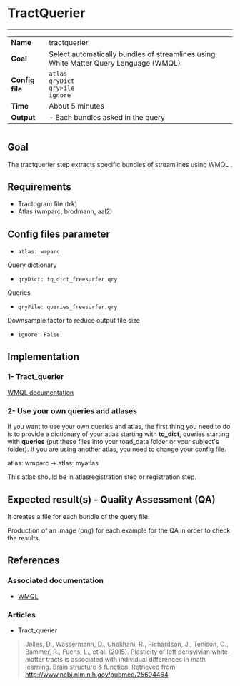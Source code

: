 # TractQuerier
---

|                |                                                       |
|----------------|-------------------------------------------------------|
|**Name**        | tractquerier                                    |
|**Goal**        | Select automatically bundles of streamlines using White Matter Query Language (WMQL) |
|**Config file** | `atlas` <br> `qryDict` <br> `qryFile` <br> `ignore`|
|**Time**        | About 5 minutes                                         |
|**Output**      | -  Each bundles asked in the query <br>|

#

## Goal

The tractquerier step extracts specific bundles of streamlines using WMQL .


## Requirements

- Tractogram file (trk)
- Atlas (wmparc, brodmann, aal2)

## Config files parameter

- `atlas: wmparc`

Query dictionary

- `qryDict: tq_dict_freesurfer.qry`

Queries

- `qryFile: queries_freesurfer.qry`

Downsample factor to reduce output file size

- `ignore: False`

## Implementation

### 1- Tract_querier 

<a href="http://tract-querier.readthedocs.org/en/latest/" target="_blank">WMQL documentation</a>

### 2- Use your own queries and atlases

If you want to use your own queries and atlas, the first thing you need to do is to provide a dictionary of your atlas starting with **tq_dict**, queries starting with **queries** (put these files into your toad_data folder or your subject's folder). If you are using another atlas, you need to change your config file.

atlas: wmparc -> atlas: myatlas

This atlas should be in atlasregistration step or registration step.

## Expected result(s) - Quality Assessment (QA)

It creates a file for each bundle of the query file.

Production of an image (png) for each example for the QA in order to check the results.

## References

### Associated documentation

- <a href="https://github.com/demianw/tract_querier" target="_blank">WMQL</a>


### Articles 

- Tract_querier 

> Jolles, D., Wassermann, D., Chokhani, R., Richardson, J., Tenison, C., Bammer, R., Fuchs, L., et al. (2015). Plasticity of left perisylvian white-matter tracts is associated with individual differences in math learning. Brain structure & function. Retrieved from http://www.ncbi.nlm.nih.gov/pubmed/25604464


